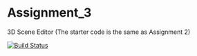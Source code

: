 # Assignment_3
3D Scene Editor
(The starter code is the same as Assignment 2)

[![Build Status](https://travis-ci.com/NYUCG2017/assignment-4-gracejwh.svg?token=tZ5HxZA95HnvotBQPxuY&branch=master)](https://travis-ci.com/NYUCG2017/assignment-4-gracejwh)
